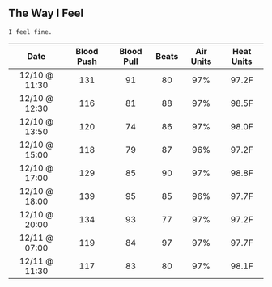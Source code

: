 ## The Way I Feel

```text
I feel fine.
```

| Date          | Blood Push | Blood Pull | Beats     | Air Units | Heat Units |
| :-----------: | :-------:  | :-------:  | :-------: | :-------: | :-------:  |
| 12/10 @ 11:30 | 131        | 91         | 80        | 97%       | 97.2F      |
| 12/10 @ 12:30 | 116        | 81         | 88        | 97%       | 98.5F      |
| 12/10 @ 13:50 | 120        | 74         | 86        | 97%       | 98.0F      |
| 12/10 @ 15:00 | 118        | 79         | 87        | 96%       | 97.2F      |
| 12/10 @ 17:00 | 129        | 85         | 90        | 97%       | 98.8F      |
| 12/10 @ 18:00 | 139        | 95         | 85        | 96%       | 97.7F      |
| 12/10 @ 20:00 | 134        | 93         | 77        | 97%       | 97.2F      |
| 12/11 @ 07:00 | 119        | 84         | 97        | 97%       | 97.7F      |
| 12/11 @ 11:30 | 117        | 83         | 80        | 97%       | 98.1F      |
